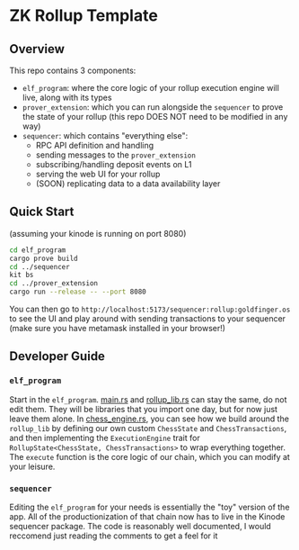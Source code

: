 # ZK Rollup Template
## Overview
This repo contains 3 components:
- `elf_program`: where the core logic of your rollup execution engine will live, along with its types
- `prover_extension`: which you can run alongside the `sequencer` to prove the state of your rollup (this repo DOES NOT need to be modified in any way)
- `sequencer`: which contains "everything else":
  - RPC API definition and handling
  - sending messages to the `prover_extension`
  - subscribing/handling deposit events on L1
  - serving the web UI for your rollup
  - (SOON) replicating data to a data availability layer

## Quick Start
(assuming your kinode is running on port 8080)
```bash
cd elf_program
cargo prove build
cd ../sequencer
kit bs
cd ../prover_extension
cargo run --release -- --port 8080
```
You can then go to `http://localhost:5173/sequencer:rollup:goldfinger.os` to see the UI and play around with sending transactions to your sequencer (make sure you have metamask installed in your browser!)

## Developer Guide
### `elf_program`
Start in the `elf_program`.
[main.rs](./elf_program/src/main.rs) and [rollup_lib.rs](./elf_program/src/rollup_lib.rs) can stay the same, do not edit them.
They will be libraries that you import one day, but for now just leave them alone.
In [chess_engine.rs](./elf_program/src/chess_engine.rs), you can see how we build around the `rollup_lib` by defining our own custom `ChessState` and `ChessTransactions`, and then implementing the `ExecutionEngine` trait for `RollupState<ChessState, ChessTransactions>` to wrap everything together.
The `execute` function is the core logic of our chain, which you can modify at your leisure.

### `sequencer`
Editing the `elf_program` for your needs is essentially the "toy" version of the app.
All of the productionization of that chain now has to live in the Kinode sequencer package. 
The code is reasonably well documented, I would reccomend just reading the comments to get a feel for it